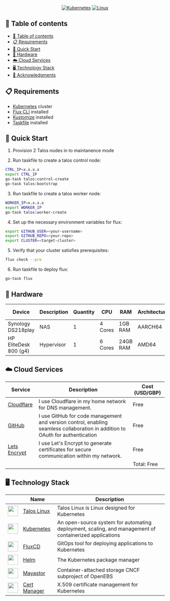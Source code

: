 <div align="center">

  [![Kubernetes](https://img.shields.io/badge/Kubernetes-v1.27.2-blue?style=for-the-badge&logo=kubernetes&logoColor=white)](https://kubernetes.io/)
  [![Linux](https://img.shields.io/badge/Talos-v1.4.5-blue?style=for-the-badge&logo=linux&logoColor=white)](https://kubernetes.io/)

</div>

## 📖 Table of contents

- [📖 Table of contents](#-table-of-contents)
- [📋 Requirements](#-requirements)
- [🚀 Quick Start](#-quick-start)
- [🔧 Hardware](#-hardware)
- [☁️ Cloud Services](#️-cloud-services)
- [🖥️ Technology Stack](#️-technology-stack)
- [🤝 Acknowledgments](#-acknowledgments)

## 📋 Requirements

- [Kubernetes](https://kubernetes.io/) cluster
- [Flux CLI](https://toolkit.fluxcd.io/get-started/) installed
- [Kustomize](https://kustomize.io/) installed
- [Taskfile](https://taskfile.dev/) installed

## 🚀 Quick Start
1. Provision 2 Talos nodes in to maintanence mode

2. Run taskfile to create a talos control node:

```bash
CTRL_IP=x.x.x.x
export CTRL_IP
go-task talos:control-create
go-task talos:bootstrap
```
3. Run taskfile to create a talos worker node:

```bash
WORKER_IP=x.x.x.x
export WORKER_IP
go-task talos:worker-create
```

4. Set up the necessary environment variables for flux:

```bash
export GITHUB_USER=<your-username>
export GITHUB_REPO=<your-repo>
export CLUSTER=<target-cluster>
```

5. Verify that your cluster satisfies prerequisites:

```bash
flux check --pre
```

6. Run taskfile to deploy flux:


```bash
go-task flux
```

## 🔧 Hardware

| Device                                                                                 | Description              | Quantity | CPU     | RAM      | Architecture | Operating System                      | Notes |
| -------------------------------------------------------------------------------------- | ------------------------ | -------- | ------- | -------- | ------------ | ------------------------------------- | ----- |
| Synology DS218play                                  | NAS                   | 1        | 4 Cores | 1GB RAM | AARCH64        | [DSM 7](https://www.synology.com/en-us/dsm)              |       |
| HP EliteDesk 800 (g4)                             | Hypervisor | 1        | 6 Cores | 24GB RAM  | AMD64        | [Proxmox 7.4](https://proxmox.com/en/) |       |

## ☁️ Cloud Services

| Service                                   | Description                                                                                                                     | Cost (USD/GBP)     |
| ----------------------------------------- | ------------------------------------------------------------------------------------------------------------------------------- | -------------- |
| [Cloudflare](https://www.cloudflare.com/) | I use Cloudflare in my home network for DNS management.                      | Free        |
| [GitHub](https://github.com/)             | I use GitHub for code management and version control, enabling seamless collaboration in addition to OAuth for authentication   | Free           |
| [Lets Encrypt](https://letsencrypt.org/)  | I use Let's Encrypt to generate certificates for secure communication within my network.                                        | Free           |
|                                           |                                                                                                                                 | Total: Free |

## 🖥️ Technology Stack

|                                                                                                                             | Name                                             | Description                                                                                                                |
| --------------------------------------------------------------------------------------------------------------------------- | ------------------------------------------------ | -------------------------------------------------------------------------------------------------------------------------- |
| <img width="32" src="https://www.talos.dev/images/logo.svg">                                                                | [Talos Linux](https://www.talos.dev/)            | Talos Linux is Linux designed for Kubernetes                                                                               |
| <img width="32" src="https://cncf-branding.netlify.app/img/projects/kubernetes/icon/color/kubernetes-icon-color.svg">       | [Kubernetes](https://kubernetes.io/)             | An open-source system for automating deployment, scaling, and management of containerized applications                     |
| <img width="32" src="https://cncf-branding.netlify.app/img/projects/flux/icon/color/flux-icon-color.svg">                   | [FluxCD](https://fluxcd.io/)                     | GitOps tool for deploying applications to Kubernetes                                                                       |
| <img width="32" src="https://cncf-branding.netlify.app/img/projects/helm/icon/color/helm-icon-color.svg">                   | [Helm](https://helm.sh)                          | The Kubernetes package manager                                                                                             |
| <img width="32" src="https://cncf-branding.netlify.app/img/projects/openebs/icon/color/openebs-icon-color.svg">             | [Mayastor](mayastor.gitbook.io/introduction/)                    | Container-attached storage CNCF subproject of OpenEBS                                                                                                 |
| <img width="32" src="https://landscape.cncf.io/logos/cert-manager.svg">                                                     | [Cert Manager](https://cert-manager.io/)         | X.509 certificate management for Kubernetes                                                                                |

